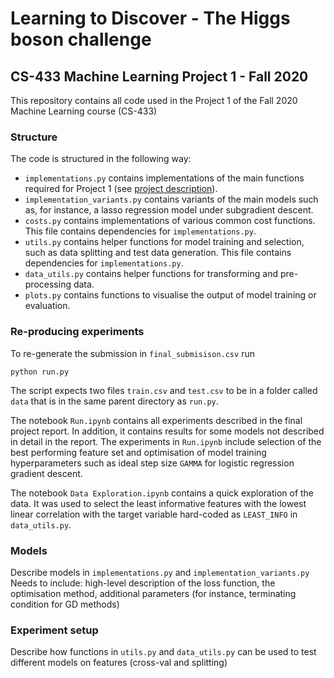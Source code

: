 # Learning to Discover - The Higgs boson challenge
## CS-433 Machine Learning Project 1 - Fall 2020

This repository contains all code used in the Project 1 of the Fall 2020 Machine Learning course (CS-433)

### Structure

The code is structured in the following way:

- `implementations.py` contains implementations of the main functions required for Project 1 (see [project description](https://raw.githubusercontent.com/epfml/ML_course/master/projects/project1/project1_description.pdf)).
- `implementation_variants.py` contains variants of the main models such as, for instance, a lasso regression model under subgradient descent.
- `costs.py` contains implementations of various common cost functions. This file contains dependencies for `implementations.py`.
- `utils.py` contains helper functions for model training and selection, such as data splitting and test data generation. This file contains dependencies for `implementations.py`.
- `data_utils.py` contains helper functions for transforming and pre-processing data.
- `plots.py` contains functions to visualise the output of model training or evaluation. 

### Re-producing experiments
To re-generate the submission in `final_submisison.csv` run

```python run.py``` 

The script expects two files `train.csv` and `test.csv` to be in a folder called `data` that is in the same parent directory as `run.py`.

The notebook `Run.ipynb` contains all experiments described in the final project report. In addition, it contains results for some models not described in detail in the report.
The experiments in `Run.ipynb` include selection of the best performing feature set and optimisation of model training hyperparameters such as ideal step size `GAMMA` for logistic regression gradient descent.

The notebook `Data Exploration.ipynb` contains a quick exploration of the data.
It was used to select the least informative features with the lowest linear correlation with the target variable hard-coded as `LEAST_INFO` in `data_utils.py`.

### Models

Describe models in `implementations.py` and `implementation_variants.py`
Needs to include: high-level description of the loss function, the optimisation method, additional parameters (for instance, terminating condition for GD methods)

### Experiment setup

Describe how functions in `utils.py` and `data_utils.py` can be used to test different models on features (cross-val and splitting)  





